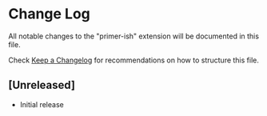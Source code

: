 # Change Log
All notable changes to the "primer-ish" extension will be documented in this file.

Check [Keep a Changelog](http://keepachangelog.com/) for recommendations on how to structure this file.

## [Unreleased]
- Initial release
